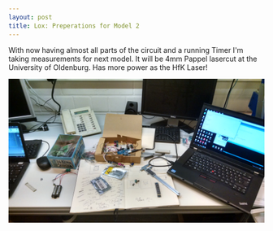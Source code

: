 ```yaml
---
layout: post
title: Lox: Preperations for Model 2
---
```


With now having almost all parts of the circuit and a running Timer I'm taking measurements for next model.
It will be 4mm Pappel lasercut at the University of Oldenburg.
Has more power as the HfK Laser!

![alt text](/images/model2preparation.jpg "Logo Title Text 1")

